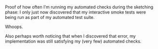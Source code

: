 Proof of how often I'm running my automated
checks during the sketching phase: I only
just now discovered that my interactive smoke
tests were being run as part of my automated
test suite.

Whoops.

Also perhaps worth noticing that when I discovered
that error, my implementation was still satisfying
my (very few) automated checks.
